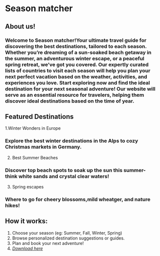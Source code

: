 # Season matcher

## About us!

### Welcome to Season matcher!Your ultimate travel guide for discovering the best destinations, tailored to each season. Whether you’re dreaming of a sun-soaked beach getaway in the summer, an adventurous winter escape, or a peaceful spring retreat, we’ve got you covered. Our expertly curated lists of countries to visit each season will help you plan your next perfect vacation based on the weather, activities, and experiences you love. Start exploring now and find the ideal destination for your next seasonal adventure! Our website will serve as an essential resource for travelers, helping them discover ideal destinations based on the time of year. 

## Featured Destinations
1.Winter Wonders in Europe
### Explore the best winter destinations in the Alps to cozy Christmas markets in Germany.
2. Best Summer Beaches
### Discover top beach spots to soak up the sun this summer- think white sands and crystal clear waters!
3. Spring escapes
### Where to go for cheery blossoms,mild wheatger, and nature hikes!

## How it works: 
1. Choose your season (eg: Summer, Fall, Winter, Spring)
2. Browse personalized destination suggestions or guides.
3. Plan and book your next adventure!
4. *<a href="https://github.com/user-attachments/files/18572836/season_matcher4.zip">Download here</a>*
